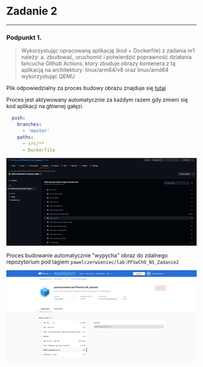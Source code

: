 # Zadanie 2

---

### Podpunkt 1.

> Wykorzystując opracowaną aplikację (kod + Dockerfile) z zadania nr1 należy:
a. zbudować, uruchomić i potwierdzić poprawność działania łańcucha Github Actions,
który zbuduje obrazy kontenera z tą aplikacją na architektury: linux/arm64/v8 oraz
linux/amd64 wykorzystując QEMU

Plik odpowiedzialny za proces budowy obrazu znajduje się [tutaj](.github/workflows/build_image.yml)

Proces jest aktywowany automatycznie za każdym razem gdy zmieni się kod aplikacji na głównej gałęzi.
```yaml
  push:
    branches:
      - 'master'
    paths:
      - src/**
      - Dockerfile
```

<img src="img/img_2.png">

Proces budowanie automatycznie "wypycha" obraz do zdalnego repozytorium pod tagiem `pawelczerwieniec/lab:PFSwChO_NS_Zadanie2`

<img src="img/img_3.png">
